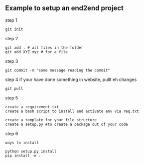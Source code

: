 ## Example to setup an end2end project

step 1 
```
git init 
```

step 2
```
git add . # all files in the folder
git add XYZ.xyz # for a file
```

step 3
```
git commit -m "some message reading the commit"
```

step 4
if your have done something in website, pullt eh changes
```
git pull
```

step 5
```
create a requirement.txt
create a bash script to install and activate env via req.txt

create a template for your file structure
create a setup.py #to create a package out of your code
```

step 6
```
ways to install 

python setup.py install
pip install -e .

```